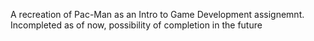 A recreation of Pac-Man as an Intro to Game Development assignemnt. Incompleted as of now, possibility of completion in the future
